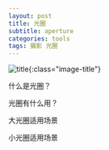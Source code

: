 ```yaml
---
layout: post
title: 光圈
subtitle: aperture
categories: tools 
tags: 摄影 光圈
---
```


![title](https://image.sideproject.cn/titlex/titlex_010.jpg){:class="image-title"}

什么是光圈？

光圈有什么用？

大光圈适用场景

小光圈适用场景
